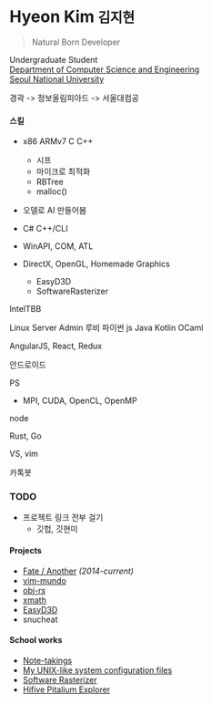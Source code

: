 Hyeon Kim <small>김지현</small>
========
> Natural Born Developer

Undergraduate Student <br>
[Department of Computer Science and Engineering](http://cse.snu.ac.kr/en) <br>
[Seoul National University](http://en.snu.ac.kr/)

경곽 -> 정보올림피아드 -> 서울대컴공

#### 스킬
- x86 ARMv7 C C++
    - 시프
    - 마이크로 최적화
    - RBTree
    - malloc()

- 오델로 AI 만들어봄

- C# C++/CLI

- WinAPI, COM, ATL

- DirectX, OpenGL, Homemade Graphics
    - EasyD3D
    - SoftwareRasterizer

IntelTBB

Linux Server Admin
루비
파이썬
js
Java
Kotlin
OCaml

AngularJS, React, Redux

안드로이드

PS

- MPI, CUDA, OpenCL, OpenMP

node

Rust, Go

VS, vim

카톡봇


### TODO
- 프로젝트 링크 전부 걸기
    - 깃헙, 깃현미

#### Projects
- [Fate / Another](https://github.com/simnalamburt/fate) *(2014-current)*
- [vim-mundo](https://github.com/simnalamburt/vim-mundo)
- [obj-rs](https://github.com/simnalamburt/obj-rs)
- [xmath](https://github.com/simnalamburt/xmath)
- [EasyD3D](https://github.com/simnalamburt/EasyD3D)
- snucheat

#### School works
- [Note-takings](https://github.com/simnalamburt/snucse)
- [My UNIX-like system configuration files](https://github.com/simnalamburt/.dotfiles)
- [Software Rasterizer](https://github.com/simnalamburt/SoftwareRasterizer)
- [Hifive Pitalium Explorer](https://github.com/hifive-snu/hifive-test-explorer)
